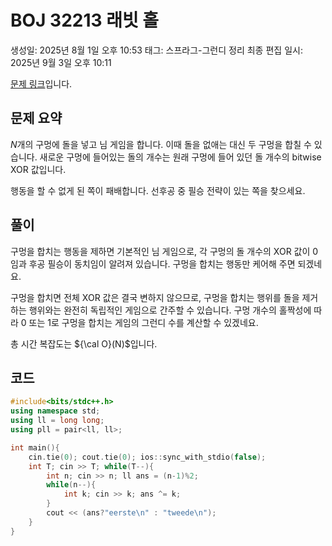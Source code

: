 # BOJ 32213 래빗 홀

생성일: 2025년 8월 1일 오후 10:53
태그: 스프라그-그런디 정리
최종 편집 일시: 2025년 9월 3일 오후 10:11

[문제 링크](http://boj.kr/32213)입니다.

## 문제 요약

$N$개의 구멍에 돌을 넣고 님 게임을 합니다. 이때 돌을 없애는 대신 두 구멍을 합칠 수 있습니다. 새로운 구멍에 들어있는 돌의 개수는 원래 구멍에 들어 있던 돌 개수의 bitwise XOR 값입니다.

행동을 할 수 없게 된 쪽이 패배합니다. 선후공 중 필승 전략이 있는 쪽을 찾으세요.

## 풀이

구멍을 합치는 행동을 제하면 기본적인 님 게임으로, 각 구멍의 돌 개수의 XOR 값이 0임과 후공 필승이 동치임이 알려져 있습니다. 구멍을 합치는 행동만 케어해 주면 되겠네요.

구멍을 합치면 전체 XOR 값은 결국 변하지 않으므로, 구멍을 합치는 행위를 돌을 제거하는 행위와는 완전히 독립적인 게임으로 간주할 수 있습니다. 구멍 개수의 홀짝성에 따라 0 또는 1로 구멍을 합치는 게임의 그런디 수를 계산할 수 있겠네요.

총 시간 복잡도는 ${\cal O}(N)$입니다.

## 코드

```cpp
#include<bits/stdc++.h>
using namespace std;
using ll = long long;
using pll = pair<ll, ll>;

int main(){
	cin.tie(0); cout.tie(0); ios::sync_with_stdio(false);
	int T; cin >> T; while(T--){
		int n; cin >> n; ll ans = (n-1)%2;
		while(n--){
			int k; cin >> k; ans ^= k;
		}
		cout << (ans?"eerste\n" : "tweede\n");
	}
}
```